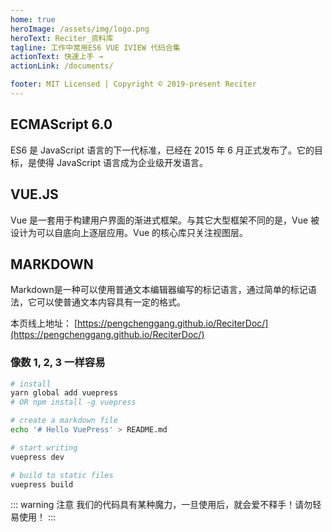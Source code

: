 ```yaml
---
home: true
heroImage: /assets/img/logo.png
heroText: Reciter_资料库
tagline: 工作中常用ES6 VUE IVIEW 代码合集
actionText: 快速上手 →
actionLink: /documents/

footer: MIT Licensed | Copyright © 2019-present Reciter
---
```


<div class="features">
  <div class="feature">
    <h2>ECMAScript 6.0</h2>
    <p>ES6 是 JavaScript 语言的下一代标准，已经在 2015 年 6 月正式发布了。它的目标，是使得 JavaScript 语言成为企业级开发语言。</p>
  </div>
  <div class="feature">
    <h2>VUE.JS</h2>
    <p>Vue 是一套用于构建用户界面的渐进式框架。与其它大型框架不同的是，Vue 被设计为可以自底向上逐层应用。Vue 的核心库只关注视图层。</p>
  </div>
  <div class="feature">
    <h2>MARKDOWN</h2>
    <p>Markdown是一种可以使用普通文本编辑器编写的标记语言，通过简单的标记语法，它可以使普通文本内容具有一定的格式。</p>
  </div>
</div>

本页线上地址： [https://pengchenggang.github.io/ReciterDoc/](https://pengchenggang.github.io/ReciterDoc/)

### 像数 1, 2, 3 一样容易

``` bash
# install
yarn global add vuepress
# OR npm install -g vuepress

# create a markdown file
echo '# Hello VuePress' > README.md

# start writing
vuepress dev

# build to static files
vuepress build
```

::: warning 注意
我们的代码具有某种魔力，一旦使用后，就会爱不释手！请勿轻易使用！
:::